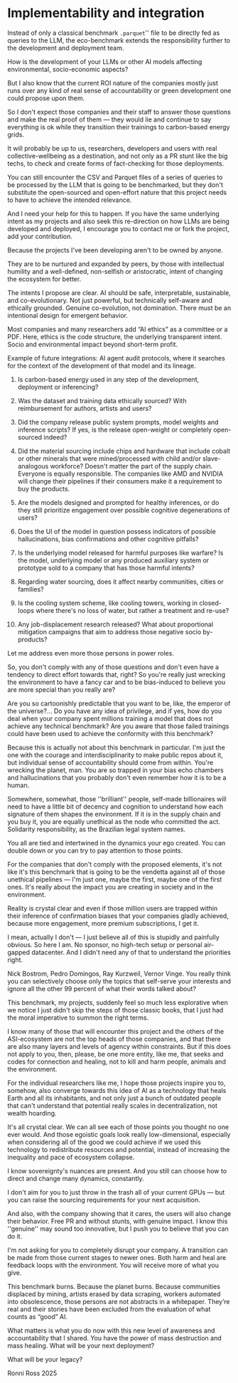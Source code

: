 # Implementability and integration

Instead of only a classical benchmark ``.parquet``'' file to be directly fed as queries to the LLM, the eco-benchmark extends the responsibility further to the development and deployment team. 

How is the development of your LLMs or other AI models affecting environmental, socio-economic aspects?

But I also know that the current ROI nature of the companies mostly just runs over any kind of real sense of accountability or green development one could propose upon them.

So I don't expect those companies and their staff to answer those questions and make the real proof of them — they would lie and continue to say everything is ok while they transition their trainings to carbon-based energy grids.

It will probably be up to us, researchers, developers and users with real collective-wellbeing as a destination, and not only as a PR stunt like the big techs, to check and create forms of fact-checking for those deployments.

You can still encounter the CSV and Parquet files of a series of queries to be processed by the LLM that is going to be benchmarked, but they don't substitute the open-sourced and open-effort nature that this project needs to have to achieve the intended relevance.

And I need your help for this to happen.
If you have the same underlying intent as my projects and also seek this re-direction on how LLMs are being developed and deployed, I encourage you to contact me or fork the project, add your contribution.

Because the projects I've been developing aren't to be owned by anyone.

They are to be nurtured and expanded by peers, by those with intellectual humility and a well-defined, non-selfish or aristocratic, intent of changing the ecosystem for better.

The intents I propose are clear. AI should be safe, interpretable, sustainable, and co-evolutionary.
Not just powerful, but technically self-aware and ethically grounded. Genuine co-evolution, not domination.
There must be an intentional design for emergent behavior.

Most companies and many researchers add “AI ethics” as a committee or a PDF.
Here, ethics is the code structure, the underlying transparent intent. Socio and environmental impact beyond short-term profit.

Example of future integrations: AI agent audit protocols, where it searches for the context of the development of that model and its lineage.

1. Is carbon-based energy used in any step of the development, deployment or inferencing?

2. Was the dataset and training data ethically sourced? With reimbursement for authors, artists and users?

3. Did the company release public system prompts, model weights and inference scripts? If yes, is the release open-weight or completely open-sourced indeed?

4. Did the material sourcing include chips and hardware that include cobalt or other minerals that were mined/processed with child and/or slave-analogous workforce? Doesn't matter the part of the supply chain. Everyone is equally responsible. The companies like AMD and NVIDIA will change their pipelines if their consumers make it a requirement to buy the products.

5. Are the models designed and prompted for healthy inferences, or do they still prioritize engagement over possible cognitive degenerations of users?

6. Does the UI of the model in question possess indicators of possible hallucinations, bias confirmations and other cognitive pitfalls?

7. Is the underlying model released for harmful purposes like warfare? Is the model, underlying model or any produced auxiliary system or prototype sold to a company that has those harmful intents?

8. Regarding water sourcing, does it affect nearby communities, cities or families?

9. Is the cooling system scheme, like cooling towers, working in closed-loops where there's no loss of water, but rather a treatment and re-use?

10. Any job-displacement research released? What about proportional mitigation campaigns that aim to address those negative socio by-products?

Let me address even more those persons in power roles.

So, you don't comply with any of those questions and don't even have a tendency to direct effort towards that, right?
So you're really just wrecking the environment to have a fancy car and to be bias-induced to believe you are more special than you really are? 

Are you so cartoonishly predictable that you want to be, like, the emperor of the universe?... Do you have any idea of privilege, and if yes, how do you deal when your company spent millions training a model that does not achieve any technical benchmark? Are you aware that those failed trainings could have been used to achieve the conformity with this benchmark?

Because this is actually not about this benchmark in particular. I'm just the one with the courage and interdisciplinarity to make public repos about it, but individual sense of accountability should come from within. You're wrecking the planet, man. You are so trapped in your bias echo chambers and hallucinations that you probably don't even remember how it is to be a human.

Somewhere, somewhat, those ''brilliant'' people, self-made billionaires will need to have a little bit of decency and cognition to understand how each signature of them shapes the environment. If it is in the supply chain and you buy it, you are equally unethical as the node who committed the act. Solidarity responsibility, as the Brazilian legal system names.

You all are tied and intertwined in the dynamics your ego created. You can double down or you can try to pay attention to those points. 

For the companies that don't comply with the proposed elements, it's not like it's this benchmark that is going to be the vendetta against all of those unethical pipelines — I'm just one, maybe the first, maybe one of the first ones. It's really about the impact you are creating in society and in the environment.

Reality is crystal clear and even if those million users are trapped within their inference of confirmation biases that your companies gladly achieved, because more engagement, more premium subscriptions, I get it. 

I mean, actually I don't — I just believe all of this is stupidly and painfully obvious. So here I am. No sponsor, no high-tech setup or personal air-gapped datacenter. And I didn't need any of that to understand the priorities right.

Nick Bostrom, Pedro Domingos, Ray Kurzweil, Vernor Vinge. You really think you can selectively choose only the topics that self-serve your interests and ignore all the other 99 percent of what their words talked about?

This benchmark, my projects, suddenly feel so much less explorative when we notice I just didn't skip the steps of those classic books, that I just had the moral imperative to summon the right terms.

I know many of those that will encounter this project and the others of the ASI-ecosystem are not the top heads of those companies, and that there are also many layers and levels of agency within constraints. But if this does not apply to you, then, please, be one more entity, like me, that seeks and codes for connection and healing, not to kill and harm people, animals and the environment.

For the individual researchers like me, I hope those projects inspire you to, somehow, also converge towards this idea of AI as a technology that heals Earth and all its inhabitants, and not only just a bunch of outdated people that can't understand that potential really scales in decentralization, not wealth hoarding.

It's all crystal clear. We can all see each of those points you thought no one ever would. And those egoistic goals look really low-dimensional, especially when considering all of the good we could achieve if we used this technology to redistribute resources and potential, instead of increasing the inequality and pace of ecosystem collapse.

I know sovereignty's nuances are present. And you still can choose how to direct and change many dynamics, constantly. 

I don't aim for you to just throw in the trash all of your current GPUs — but you can raise the sourcing requirements for your next acquisition.

And also, with the company showing that it cares, the users will also change their behavior. Free PR and without stunts, with genuine impact. I know this ''genuine'' may sound too innovative, but I push you to believe that you can do it.

I'm not asking for you to completely disrupt your company. A transition can be made from those current stages to newer ones. Both harm and heal are feedback loops with the environment. You will receive more of what you give.

This benchmark burns. Because the planet burns. Because communities displaced by mining, artists erased by data scraping, workers automated into obsolescence, those persons are not abstracts in a whitepaper. They’re real and their stories have been excluded from the evaluation of what counts as “good” AI.

What matters is what you do now with this new level of awareness and accountability that I shared.
You have the power of mass destruction and mass healing. What will be your next deployment?

What will be your legacy?

Ronni Ross
2025

